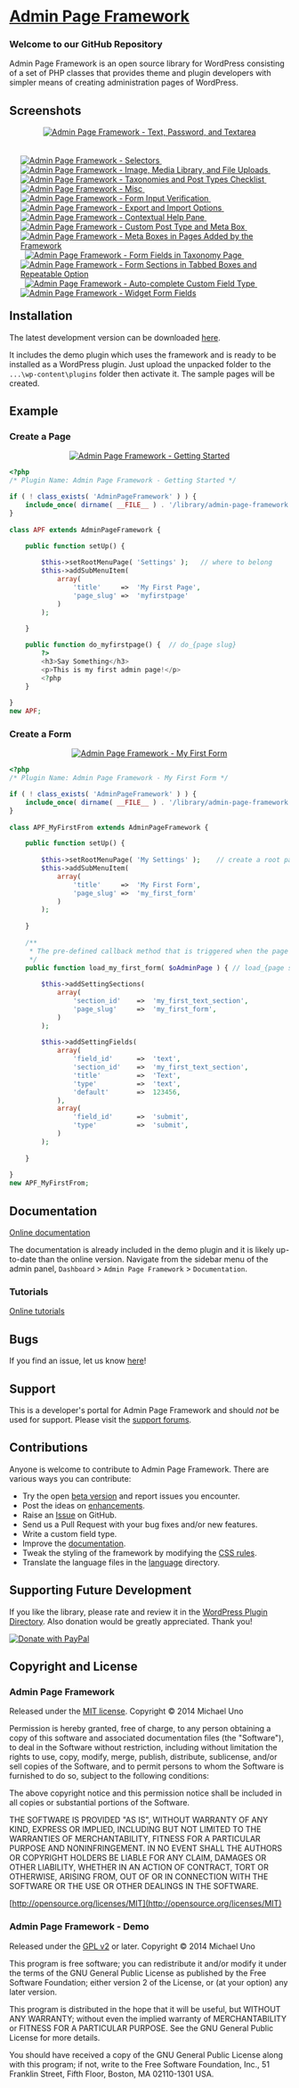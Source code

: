 # [Admin Page Framework](http://wordpress.org/plugins/admin-page-framework/) #

### Welcome to our GitHub Repository

Admin Page Framework is an open source library for WordPress consisting of a set of PHP classes that provides theme and plugin developers with simpler means of creating administration pages of WordPress.

## Screenshots ##

<p align="center">
	<a href="https://lh6.googleusercontent.com/-U_29dZp26Yw/VCFc0cDPGSI/AAAAAAAABtM/0l9klA6JFcg/s0/built-in%2520field%2520types.png" title="Admin Page Framework - Text, Password, and Textarea">
		<img src="https://lh6.googleusercontent.com/-U_29dZp26Yw/VCFc0cDPGSI/AAAAAAAABtM/0l9klA6JFcg/s600/built-in%2520field%2520types.png" alt="Admin Page Framework - Text, Password, and Textarea" />
	</a>
</p>

<div style="margin:20px; float:left">
	<a href="https://lh4.googleusercontent.com/-EuQbXCx4HhI/VCFc441vgCI/AAAAAAAABuE/KeKVd3t5PSc/s0/selectors.png" title="Admin Page Framework - Selectors">
		<img src="https://lh4.googleusercontent.com/-EuQbXCx4HhI/VCFc441vgCI/AAAAAAAABuE/KeKVd3t5PSc/s144/selectors.png" alt="Admin Page Framework - Selectors" />
	</a>
	&nbsp;
	<a href="https://lh6.googleusercontent.com/-LjEY_hZLGX0/VCFc4Kh4BRI/AAAAAAAABt4/2ZOt-J3LpgM/s0/files.png" title="Admin Page Framework - Image, Media Library, and File Uploads">
		<img src="https://lh6.googleusercontent.com/-LjEY_hZLGX0/VCFc4Kh4BRI/AAAAAAAABt4/2ZOt-J3LpgM/s144/files.png" alt="Admin Page Framework - Image, Media Library, and File Uploads" />
	</a>
	&nbsp;
	<a href="https://lh3.googleusercontent.com/-fbuQOuBSSJ0/VCFc0CTx3rI/AAAAAAAABtI/jYYMxH07T-Q/s0/checklist.png" title="Admin Page Framework - Taxonomies and Post Types Checklist">
		<img src="https://lh3.googleusercontent.com/-fbuQOuBSSJ0/VCFc0CTx3rI/AAAAAAAABtI/jYYMxH07T-Q/s144/checklist.png" alt="Admin Page Framework - Taxonomies and Post Types Checklist" />
	</a>
	&nbsp;
	<a href="https://lh6.googleusercontent.com/-D2tssBl00fw/VCFc16XZ1CI/AAAAAAAABtY/uBBqQkWqG4w/s0/misc.png" title="Admin Page Framework - Misc">
		<img src="https://lh6.googleusercontent.com/-D2tssBl00fw/VCFc16XZ1CI/AAAAAAAABtY/uBBqQkWqG4w/s144/misc.png" alt="Admin Page Framework - Misc" />
	</a>
	&nbsp;
	<a href="https://lh5.googleusercontent.com/-gbd0VdjjKQQ/VCFc49JM_tI/AAAAAAAABuA/4FbHz_pMW2Y/s0/verification.png" title="Admin Page Framework - Form Input Verification">
		<img src="https://lh5.googleusercontent.com/-gbd0VdjjKQQ/VCFc49JM_tI/AAAAAAAABuA/4FbHz_pMW2Y/s144/verification.png" alt="Admin Page Framework - Form Input Verification" />
	</a>
	&nbsp;
	<a href="https://lh6.googleusercontent.com/-cmgLpnx3iIA/UtDfHZdsxvI/AAAAAAAABfk/BklgC-MnqWY/s0/admin_page_framework_v3_export_%2526_import.png" title="Admin Page Framework - Export and Import Options">
		<img src="https://lh6.googleusercontent.com/-cmgLpnx3iIA/UtDfHZdsxvI/AAAAAAAABfk/BklgC-MnqWY/s144/admin_page_framework_v3_export_%2526_import.png" alt="Admin Page Framework - Export and Import Options" />
	</a>
	&nbsp;
	<a href="https://lh5.googleusercontent.com/-YujIDW7LMdU/UtDfGcrDjrI/AAAAAAAABfM/EMA4NF3WgYU/s0/admin_page_framework_help_pane.png" title="Admin Page Framework - Contextual Help Pane">
		<img src="https://lh5.googleusercontent.com/-YujIDW7LMdU/UtDfGcrDjrI/AAAAAAAABfM/EMA4NF3WgYU/s144/admin_page_framework_help_pane.png" alt="Admin Page Framework - Contextual Help Pane" />
	</a>
	&nbsp;
	<a href="https://lh5.googleusercontent.com/-qYgg41nH2_s/VCFc2rSlOQI/AAAAAAAABtg/XQSLHSUX5yA/s0/meta_boxes.png" title="Admin Page Framework - Custom Post Type and Meta Box">
		<img src="https://lh5.googleusercontent.com/-qYgg41nH2_s/VCFc2rSlOQI/AAAAAAAABtg/XQSLHSUX5yA/s144/meta_boxes.png" alt="Admin Page Framework - Custom Post Type and Meta Box" />
	</a>
	&nbsp;
	<a href="https://lh3.googleusercontent.com/-omMuKSVYLPw/VCFc3Kg1okI/AAAAAAAABto/e51rB0qvlC8/s0/page_metabox.png" title="Admin Page Framework - Meta Boxes in Pages Added by the Framework">
		<img src="https://lh3.googleusercontent.com/-omMuKSVYLPw/VCFc3Kg1okI/AAAAAAAABto/e51rB0qvlC8/s144/page_metabox.png" alt="Admin Page Framework - Meta Boxes in Pages Added by the Framework" />
	</a>	
	&nbsp;
	<a href="https://lh6.googleusercontent.com/-FGum6Tjts9k/UtyrddRYdBI/AAAAAAAABhA/LvY_3wgkvyo/s0/form_fields_in_taxonomy_page.png" title="Admin Page Framework - Form Fields in Taxonomy Page">
		<img src="https://lh6.googleusercontent.com/-FGum6Tjts9k/UtyrddRYdBI/AAAAAAAABhA/LvY_3wgkvyo/s144/form_fields_in_taxonomy_page.png" alt="Admin Page Framework - Form Fields in Taxonomy Page" />
	</a>	
	&nbsp;
	<a href="https://lh3.googleusercontent.com/-g-JYTcEDTmQ/VCFc4dXs1_I/AAAAAAAABt8/occvS1fFTBM/s0/sections.png" title="Admin Page Framework - Form Sections in Tabbed Boxes and Repeatable Option">
		<img src="https://lh3.googleusercontent.com/-g-JYTcEDTmQ/VCFc4dXs1_I/AAAAAAAABt8/occvS1fFTBM/s144/sections.png" alt="Admin Page Framework - Form Sections in Tabbed Boxes and Repeatable Option" />
	</a>
	&nbsp;
	<a href="https://lh6.googleusercontent.com/-S8C4xm8BALg/VCFczgOWr6I/AAAAAAAABtE/RTdJuwLOdpI/s0/autocomplete.png" title="Admin Page Framework - Auto-complete Custom Field Type">
		<img src="https://lh6.googleusercontent.com/-S8C4xm8BALg/VCFczgOWr6I/AAAAAAAABtE/RTdJuwLOdpI/s144/autocomplete.png" alt="Admin Page Framework - Auto-complete Custom Field Type" />
	</a>
	&nbsp;
	<a href="https://lh5.googleusercontent.com/-LOY1iOGFSmY/VCMHVoQfwGI/AAAAAAAABuc/V9zdtpWvVbA/s0/widgets.png" title="Admin Page Framework - Widget Form Fields">
		<img src="https://lh5.googleusercontent.com/-LOY1iOGFSmY/VCMHVoQfwGI/AAAAAAAABuc/V9zdtpWvVbA/s144/widgets.png" alt="Admin Page Framework - Widget Form Fields" />
	</a>        
</div>

## Installation ##

The latest development version can be downloaded [here](https://github.com/michaeluno/admin-page-framework/archive/master.zip).

It includes the demo plugin which uses the framework and is ready to be installed as a WordPress plugin. Just upload the unpacked folder to the `...\wp-content\plugins` folder then activate it. The sample pages will be created.

## Example ##

### Create a Page

<p align="center">
	<a href="https://lh5.googleusercontent.com/-v-XvdGmQH1k/Uty9YC3kqwI/AAAAAAAABhk/Ti2R_i6JbhU/s0/my_first_page.png" title="Admin Page Framework - Getting Started">
		<img src="https://lh5.googleusercontent.com/-v-XvdGmQH1k/Uty9YC3kqwI/AAAAAAAABhk/Ti2R_i6JbhU/s400/my_first_page.png" alt="Admin Page Framework - Getting Started" />
	</a>
</p>

```PHP
<?php
/* Plugin Name: Admin Page Framework - Getting Started */ 

if ( ! class_exists( 'AdminPageFramework' ) ) {
    include_once( dirname( __FILE__ ) . '/library/admin-page-framework.min.php' );
}
    
class APF extends AdminPageFramework {

    public function setUp() {
		
    	$this->setRootMenuPage( 'Settings' );	// where to belong
		$this->addSubMenuItem(
			array(
				'title'		=>	'My First Page',
				'page_slug'	=>	'myfirstpage'
			)
		);
			
    }

    public function do_myfirstpage() {  // do_{page slug}
        ?>
        <h3>Say Something</h3>
        <p>This is my first admin page!</p>
        <?php   
    }
    
}
new APF;
```

### Create a Form

<p align="center">
	<a href="https://lh6.googleusercontent.com/-T5_iUiJAlR8/Uty9YKlpkzI/AAAAAAAABhg/8mcpt6h_XHU/s0/my_first_form.png" title="Admin Page Framework - My First Form">
		<img src="https://lh6.googleusercontent.com/-T5_iUiJAlR8/Uty9YKlpkzI/AAAAAAAABhg/8mcpt6h_XHU/s400/my_first_form.png" alt="Admin Page Framework - My First Form" />
	</a>
</p>

```PHP
<?php
/* Plugin Name: Admin Page Framework - My First Form */ 

if ( ! class_exists( 'AdminPageFramework' ) ) {
    include_once( dirname( __FILE__ ) . '/library/admin-page-framework.min.php' );
}
    
class APF_MyFirstFrom extends AdminPageFramework {

    public function setUp() {
		
    	$this->setRootMenuPage( 'My Settings' );	// create a root page 
		$this->addSubMenuItem(
			array(
				'title'		=>	'My First Form',
				'page_slug'	=>	'my_first_form'
			)
		);
					
    }
	
	/**
	 * The pre-defined callback method that is triggered when the page loads.
	 */
	public function load_my_first_form( $oAdminPage ) {	// load_{page slug}
	
		$this->addSettingSections(	
			array(
				'section_id'	=>	'my_first_text_section',	
				'page_slug'		=>	'my_first_form',	
			)
		);
		
		$this->addSettingFields(
			array(	
				'field_id'		=>	'text',
				'section_id'	=>	'my_first_text_section',
				'title'			=>	'Text',
				'type'			=>	'text',
				'default'		=>	123456,
			),
			array(	
				'field_id'		=>	'submit',
				'type'			=>	'submit',
			)
		);
		
	}
    
}
new APF_MyFirstFrom;
```
## Documentation ##
[Online documentation](http://admin-page-framework.michaeluno.jp/en/v3/)

The documentation is already included in the demo plugin and it is likely up-to-date than the online version. Navigate from the sidebar menu of the admin panel, `Dashboard` > `Admin Page Framework` > `Documentation`.

### Tutorials ###
[Online tutorials](http://en.michaeluno.jp/admin-page-framework/tutorials-v3/)

## Bugs ##
If you find an issue, let us know [here](https://github.com/michaeluno/admin-page-framework/issues)!

## Support ##
This is a developer's portal for Admin Page Framework and should _not_ be used for support. Please visit the [support forums](http://wordpress.org/support/plugin/admin-page-framework).

## Contributions ##
Anyone is welcome to contribute to Admin Page Framework. There are various ways you can contribute:

- Try the open [beta version](https://github.com/michaeluno/admin-page-framework/labels/Beta%20Stage) and report issues you encounter.
- Post the ideas on [enhancements](https://github.com/michaeluno/admin-page-framework/issues?direction=desc&labels=Enhancement&page=1&sort=created&state=open).
- Raise an [Issue](https://github.com/michaeluno/admin-page-framework/issues) on GitHub.
- Send us a Pull Request with your bug fixes and/or new features.
- Write a custom field type. 
- Improve the [documentation](https://github.com/michaeluno/admin-page-framework/blob/master/documentation_guideline.md).
- Tweak the styling of the framework by modifying the [CSS rules](https://github.com/michaeluno/admin-page-framework/blob/master/development/_model/AdminPageFramework_CSS.php).
- Translate the language files in the [language](https://github.com/michaeluno/admin-page-framework/tree/master/language) directory. 

## Supporting Future Development ##

If you like the library, please rate and review it in the [WordPress Plugin Directory](http://wordpress.org/support/view/plugin-reviews/admin-page-framework?filter=5). Also donation would be greatly appreciated. Thank you!

[![Donate with PayPal](https://www.paypal.com/en_US/i/btn/x-click-but04.gif)](http://en.michaeluno.jp/donate) 

## Copyright and License ##

### Admin Page Framework ###
Released under the [MIT license](./development/MIT-LICENSE.txt).
Copyright © 2014 Michael Uno

Permission is hereby granted, free of charge, to any person
obtaining a copy of this software and associated documentation
files (the "Software"), to deal in the Software without
restriction, including without limitation the rights to use,
copy, modify, merge, publish, distribute, sublicense, and/or sell
copies of the Software, and to permit persons to whom the
Software is furnished to do so, subject to the following
conditions:

The above copyright notice and this permission notice shall be
included in all copies or substantial portions of the Software.

THE SOFTWARE IS PROVIDED "AS IS", WITHOUT WARRANTY OF ANY KIND,
EXPRESS OR IMPLIED, INCLUDING BUT NOT LIMITED TO THE WARRANTIES
OF MERCHANTABILITY, FITNESS FOR A PARTICULAR PURPOSE AND
NONINFRINGEMENT. IN NO EVENT SHALL THE AUTHORS OR COPYRIGHT
HOLDERS BE LIABLE FOR ANY CLAIM, DAMAGES OR OTHER LIABILITY,
WHETHER IN AN ACTION OF CONTRACT, TORT OR OTHERWISE, ARISING
FROM, OUT OF OR IN CONNECTION WITH THE SOFTWARE OR THE USE OR
OTHER DEALINGS IN THE SOFTWARE.

[http://opensource.org/licenses/MIT](http://opensource.org/licenses/MIT)

### Admin Page Framework - Demo ###
Released under the [GPL v2](./LICENSE.txt) or later.
Copyright © 2014 Michael Uno

This program is free software; you can redistribute it and/or modify
it under the terms of the GNU General Public License as published by
the Free Software Foundation; either version 2 of the License, or
(at your option) any later version.

This program is distributed in the hope that it will be useful,
but WITHOUT ANY WARRANTY; without even the implied warranty of
MERCHANTABILITY or FITNESS FOR A PARTICULAR PURPOSE.  See the
GNU General Public License for more details.

You should have received a copy of the GNU General Public License along
with this program; if not, write to the Free Software Foundation, Inc.,
51 Franklin Street, Fifth Floor, Boston, MA 02110-1301 USA.